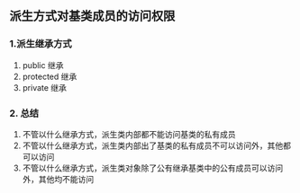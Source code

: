 ## 派生方式对基类成员的访问权限
### 1.派生继承方式
1. public 继承
2. protected 继承
3. private 继承

### 2. 总结
1. 不管以什么继承方式，派生类内部都不能访问基类的私有成员
2. 不管以什么继承方式，派生类内部出了基类的私有成员不可以访问外，其他都可以访问
3. 不管以什么继承方式，派生类对象除了公有继承基类中的公有成员可以访问外，其他均不能访问

